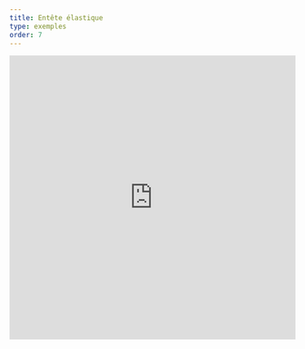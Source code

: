 ```yaml
---
title: Entête élastique
type: exemples
order: 7
---
```


<iframe width="100%" height="500" src="https://jsfiddle.net/yyx990803/2eg8kbyk/embedded/result,html,js,css" allowfullscreen="allowfullscreen" frameborder="0"></iframe>

